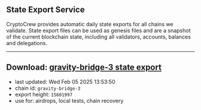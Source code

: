 ## State Export Service
CryptoCrew provides automatic daily state exports for all chains we validate. State export files can be used as genesis files and are a snapshot of the current blockchain state, including all validators, accounts, balances and delegations.

---
**Download: [gravity-bridge-3 state export](https://dl-eu2.ccvalidators.com/SERVICE/gravitybridge/gravity-bridge-3_export_15601997.json)**
---

- last updated: Wed Feb 05 2025 13:53:50
- chain id: `gravity-bridge-3`
- export height: `15601997`
- use for: airdrops, local tests, chain recovery
